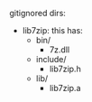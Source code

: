 
gitignored dirs:

  - lib7zip: this has:
    - bin/
      - 7z.dll
    - include/
      - lib7zip.h
    - lib/
      - lib7zip.a

